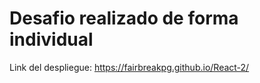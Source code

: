 # Desafio realizado de forma individual

Link del despliegue: https://fairbreakpg.github.io/React-2/
